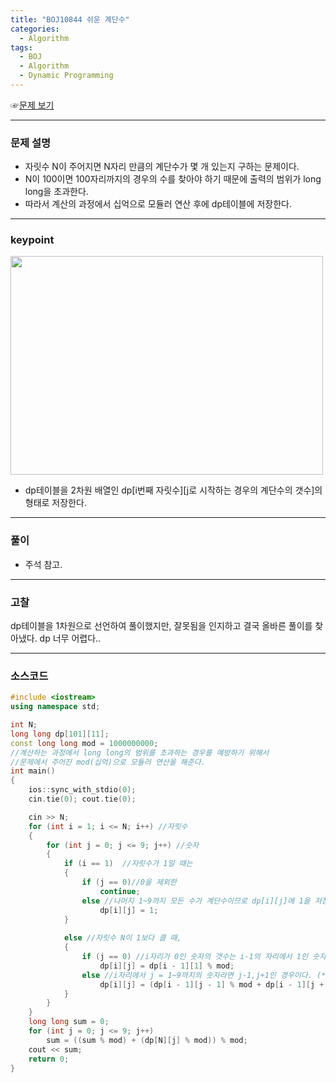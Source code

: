 ```yaml
---
title: "BOJ10844 쉬운 계단수"
categories:
  - Algorithm
tags:
  - BOJ
  - Algorithm
  - Dynamic Programming
---
```


☞[문제 보기](https://www.acmicpc.net/problem/10844) 
 
---

### 문제 설명
- 자릿수 N이 주어지면 N자리 만큼의 계단수가 몇 개 있는지 구하는 문제이다.
- N이 100이면 100자리까지의 경우의 수를 찾아야 하기 때문에 출력의 범위가 long long을 초과한다.
- 따라서 계산의 과정에서 십억으로 모듈러 연산 후에 dp테이블에 저장한다.


---


### keypoint
<img src="C:\Github\Blog\eotkd4791.github.io\assets\img\algorithm\BOJ10844" width="500" height="350"/>

- dp테이블을 2차원 배열인 dp[i번째 자릿수][j로 시작하는 경우의 계단수의 갯수]의 형태로 저장한다.

---

### 풀이
- 주석 참고.

---

### 고찰
dp테이블을 1차원으로 선언하여 풀이했지만, 잘못됨을 인지하고 결국 올바른 풀이를 찾아냈다. dp 너무 어렵다..

---


### 소스코드

```cpp
#include <iostream>
using namespace std;

int N;
long long dp[101][11];
const long long mod = 1000000000;
//계산하는 과정에서 long long의 범위를 초과하는 경우를 예방하기 위해서
//문제에서 주어진 mod(십억)으로 모듈러 연산을 해준다.
int main()
{
	ios::sync_with_stdio(0);
	cin.tie(0); cout.tie(0);

	cin >> N;
	for (int i = 1; i <= N; i++) //자릿수
	{
		for (int j = 0; j <= 9; j++) //숫자
		{
			if (i == 1)  //자릿수가 1일 때는 
			{
				if (j == 0)//0을 제외한
					continue;
				else //나머지 1~9까지 모든 수가 계단수이므로 dp[i][j]에 1을 저장한다.
					dp[i][j] = 1;
			}
				
			else //자릿수 N이 1보다 클 때,
			{
				if (j == 0) //i자리가 0인 숫자의 갯수는 i-1의 자리에서 1인 숫자의 갯수와 같으므로 
					dp[i][j] = dp[i - 1][1] % mod;
				else //i자리에서 j = 1~9까지의 숫자라면 j-1,j+1인 경우이다. (*Keypoint항목의  그림 참고*)
					dp[i][j] = (dp[i - 1][j - 1] % mod + dp[i - 1][j + 1] % mod) % mod;
			}
		}
	}
	long long sum = 0;
	for (int j = 0; j <= 9; j++)
		sum = ((sum % mod) + (dp[N][j] % mod)) % mod;
	cout << sum;
	return 0;
}
```